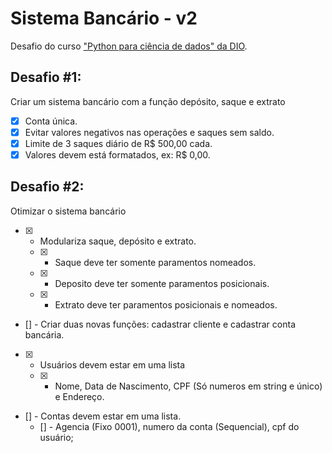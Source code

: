 # Sistema Bancário - v2
Desafio do curso ["Python para ciência de dados" da DIO](https://web.dio.me/track/potencia-tech-powered-ifood-ciencias-de-dados-com-python).

## Desafio #1:
Criar um sistema bancário com a função depósito, saque e extrato
  - [X] Conta única.
  - [X] Evitar valores negativos nas operações e saques sem saldo.
  - [X] Limite de 3 saques diário de R$ 500,00 cada.
  - [X] Valores devem está formatados, ex: R$ 0,00.

## Desafio #2:
Otimizar o sistema bancário
  - [X] - Modulariza saque, depósito e extrato.
    - [X] - Saque deve ter somente paramentos nomeados.
    - [X] - Deposito deve ter somente paramentos posicionais.
    - [X] - Extrato deve ter paramentos posicionais e nomeados.
  - [] - Criar duas novas funções: cadastrar cliente e cadastrar conta bancária.
  - [X] - Usuários devem estar em uma lista
    - [X] - Nome, Data de Nascimento, CPF (Só numeros em string e único) e Endereço.
  - [] - Contas devem estar em uma lista.
    - [] - Agencia (Fixo 0001), numero da conta (Sequencial), cpf do usuário;